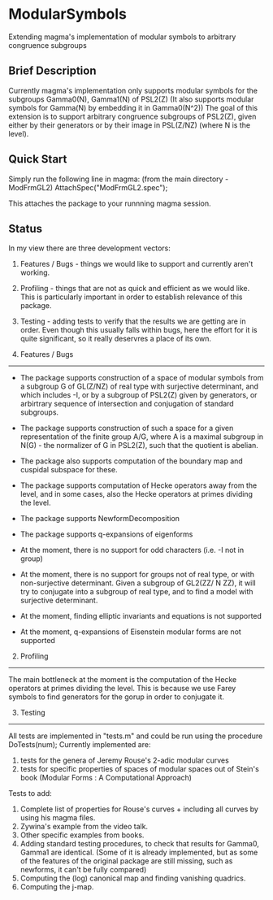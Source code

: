 # ModularSymbols
Extending magma's implementation of modular symbols to arbitrary congruence subgroups

Brief Description
-----------------
Currently magma's implementation only supports modular symbols for the subgroups Gamma0(N), Gamma1(N) of PSL2(Z)
(It also supports modular symbols for Gamma(N) by embedding it in Gamma0(N^2))
The goal of this extension is to support arbitrary congruence subgroups of PSL2(Z), given either by their 
generators or by their image in PSL(Z/NZ) (where N is the level).

Quick Start
-----------
Simply run the following line in magma: (from the main directory -  ModFrmGL2)
AttachSpec("ModFrmGL2.spec");

This attaches the package to your runnning magma session.

Status
------
In my view there are three development vectors:
1. Features / Bugs - things we would like to support and currently aren't working.
2. Profiling - things that are not as quick and efficient as we would like. This is particularly important 
in order to establish relevance of this package.
3. Testing - adding tests to verify that the results we are getting are in order.
Even though this usually falls within bugs, here the effort for it is quite significant, so it really deservres
a place of its own.

1. Features / Bugs
------------------

+ The package supports construction of a space of modular symbols from a subgroup G of GL(Z/NZ) 
of real type with surjective determinant, and which includes -I, or by a subgroup of PSL2(Z) given by 
generators, or arbirtrary sequence of intersection and conjugation of standard subgroups.

+ The package supports construction of such a space for a given representation of the finite group
A/G, where A is a maximal subgroup in N(G) - the normalizer of G in PSL2(Z), such that the quotient is abelian.

+ The package also supports computation of the boundary map and cuspidal subspace for these.

+ The package supports computation of Hecke operators away from the level, and in some cases, also the Hecke operators at primes dividing the level.

+ The package supports NewformDecomposition

+ The package supports q-expansions of eigenforms

- At the moment, there is no support for odd characters (i.e. -I not in group)

- At the moment, there is no support for groups not of real type, or with non-surjective determinant. Given a subgroup of GL2(ZZ/ N ZZ), it will try to conjugate into a subgroup of real type, and to find a model with surjective determinant.

- At the moment, finding elliptic invariants and equations is not supported

- At the moment, q-expansions of Eisenstein modular forms are not supported


2. Profiling
------------

The main bottleneck at the moment is the computation of the Hecke operators at primes dividing the level. This is because we use Farey symbols to find generators for the gorup in order to conjugate it.

3. Testing
----------
All tests are implemented in "tests.m" and could be run using the procedure DoTests(num);
Currently implemented are:
1. tests for the genera of Jeremy Rouse's 2-adic modular curves
2. tests for specific properties of spaces of modular spaces out of Stein's book (Modular Forms : A Computational Approach)

Tests to add:
1. Complete list of properties for Rouse's curves + including all curves by using his magma files.
2. Zywina's example from the video talk.
3. Other specific examples from books.
4. Adding standard testing procedures, to check that results for Gamma0, Gamma1 are identical.
(Some of it is already implemented, but as some of the features of the original package are still missing, such as newforms,
it can't be fully compared)
5. Computing the (log) canonical map and finding vanishing quadrics.
6. Computing the j-map.



